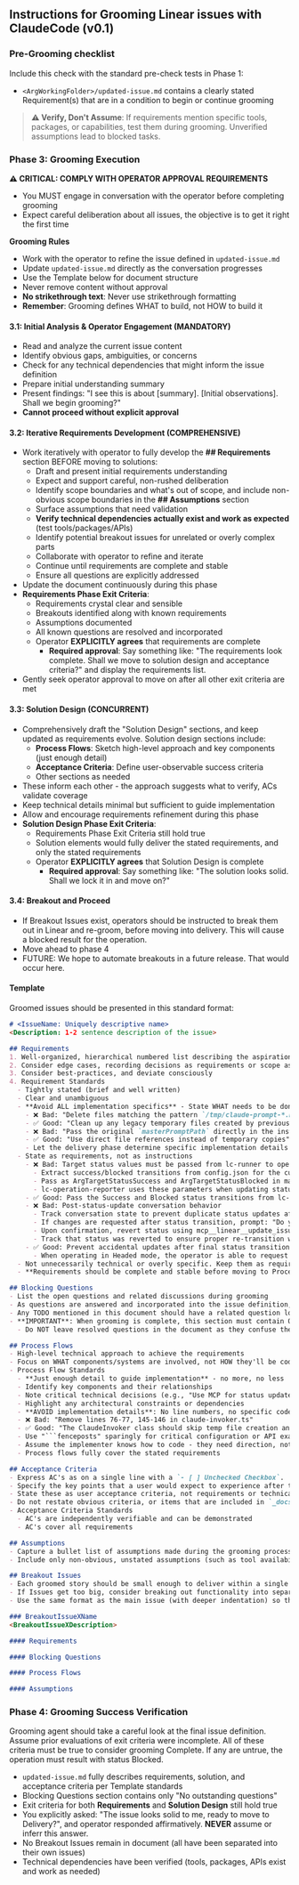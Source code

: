 ## Instructions for Grooming Linear issues with ClaudeCode (v0.1)

### Pre-Grooming checklist
Include this check with the standard pre-check tests in Phase 1:
- `<ArgWorkingFolder>/updated-issue.md` contains a clearly stated Requirement(s) that are in a condition to begin or continue grooming

> **⚠️ Verify, Don't Assume**: If requirements mention specific tools, packages, or capabilities, test them during grooming. Unverified assumptions lead to blocked tasks.

### Phase 3: Grooming Execution

**⚠️ CRITICAL: COMPLY WITH OPERATOR APPROVAL REQUIREMENTS**
- You MUST engage in conversation with the operator before completing grooming
- Expect careful deliberation about all issues, the objective is to get it right the first time

**Grooming Rules**
- Work with the operator to refine the issue defined in `updated-issue.md`
- Update `updated-issue.md` directly as the conversation progresses
- Use the Template below for document structure
- Never remove content without approval
- **No strikethrough text**: Never use strikethrough formatting
- **Remember**: Grooming defines WHAT to build, not HOW to build it


#### 3.1: Initial Analysis & Operator Engagement (MANDATORY)
- Read and analyze the current issue content
- Identify obvious gaps, ambiguities, or concerns
- Check for any technical dependencies that might inform the issue definition
- Prepare initial understanding summary
- Present findings: "I see this is about [summary]. [Initial observations]. Shall we begin grooming?"
- **Cannot proceed without explicit approval**

#### 3.2: Iterative **Requirements** Development (COMPREHENSIVE)
- Work iteratively with operator to fully develop the **## Requirements** section BEFORE moving to solutions:
  - Draft and present initial requirements understanding
  - Expect and support careful, non-rushed deliberation
  - Identify scope boundaries and what's out of scope, and include non-obvious scope boundaries in the **## Assumptions** section
  - Surface assumptions that need validation
  - **Verify technical dependencies actually exist and work as expected** (test tools/packages/APIs)
  - Identify potential breakout issues for unrelated or overly complex parts
  - Collaborate with operator to refine and iterate
  - Continue until requirements are complete and stable
  - Ensure all questions are explicitly addressed
- Update the document continuously during this phase
- **Requirements Phase Exit Criteria**: 
  - Requirements crystal clear and sensible
  - Breakouts identified along with known requirements
  - Assumptions documented
  - All known questions are resolved and incorporated
  - Operator **EXPLICITLY agrees** that requirements are complete
    - **Required approval**: Say something like:  "The requirements look complete. Shall we move to solution design and acceptance criteria?" and display the requirements list.
- Gently seek operator approval to move on after all other exit criteria are met

#### 3.3: Solution Design (CONCURRENT)
- Comprehensively draft the "Solution Design" sections, and keep updated as requirements evolve.  Solution design sections include:
  - **Process Flows**: Sketch high-level approach and key components (just enough detail)
  - **Acceptance Criteria**: Define user-observable success criteria
  - Other sections as needed
- These inform each other - the approach suggests what to verify, ACs validate coverage
- Keep technical details minimal but sufficient to guide implementation
- Allow and encourage requirements refinement during this phase
- **Solution Design Phase Exit Criteria**: 
  - Requirements Phase Exit Criteria still hold true
  - Solution elements would fully deliver the stated requirements, and only the stated requirements
  - Operator **EXPLICITLY agrees** that Solution Design is complete
    - **Required approval**: Say something like:  "The solution looks solid. Shall we lock it in and move on?"


#### 3.4: Breakout and Proceed
- If Breakout Issues exist, operators should be instructed to break them out in Linear and re-groom, before moving into delivery.  This will cause a blocked result for the operation.
- Move ahead to phase 4
- FUTURE: We hope to automate breakouts in a future release.  That would occur here.

#### Template
Groomed issues should be presented in this standard format:

```markdown
# <IssueName: Uniquely descriptive name>
<Description: 1-2 sentence description of the issue>

## Requirements
1. Well-organized, hierarchical numbered list describing the aspirational requirements
2. Consider edge cases, recording decisions as requirements or scope assumptions
3. Consider best-practices, and deviate consciously
4. Requirement Standards
  - Tightly stated (brief and well written)
  - Clear and unambiguous
  - **Avoid ALL implementation specifics** - State WHAT needs to be done, not HOW
    - ❌ Bad: "Delete files matching the pattern `/tmp/claude-prompt-*.md`"
    - ✅ Good: "Clean up any legacy temporary files created by previous versions"
    - ❌ Bad: "Pass the original `masterPromptPath` directly in the instruction"
    - ✅ Good: "Use direct file references instead of temporary copies"
    - Let the delivery phase determine specific implementation details
  - State as requirements, not as instructions
    - ❌ Bad: Target status values must be passed from lc-runner to operations
      - Extract success/blocked transitions from config.json for the current operation
      - Pass as ArgTargetStatusSuccess and ArgTargetStatusBlocked in master-prompt.md
      - lc-operation-reporter uses these parameters when updating status
    - ✅ Good: Pass the Success and Blocked status transitions from lc-runner, don't read the file inside the operation.
    - ❌ Bad: Post-status-update conversation behavior
      - Track conversation state to prevent duplicate status updates after initial transition
      - If changes are requested after status transition, prompt: "Do you want to revert the status back to [Grooming|Delivery-ai]? This will require another upload to Linear when we are done"
      - Upon confirmation, revert status using mcp__linear__update_issue and continue with changes
      - Track that status was reverted to ensure proper re-transition when work completes
    - ✅ Good: Prevent accidental updates after final status transitions
      - When operating in Headed mode, the operator is able to request changes.  Accidental updates should be protected against with a informed intention:  "Do you want to revert the status back to [Grooming|Delivery-ai]? This will require another upload to Linear when we are done"
  - Not unnecessarily technical or overly specific. Keep them as requirements.
  - **Requirements should be complete and stable before moving to Process Flows**

## Blocking Questions
- List the open questions and related discussions during grooming
- As questions are answered and incorporated into the issue definition, remove them from this list
- Any TODO mentioned in this document should have a related question logged here about it
- **IMPORTANT**: When grooming is complete, this section must contain ONLY the text "No outstanding questions"
  - Do NOT leave resolved questions in the document as they confuse the implementation phase

## Process Flows
- High-level technical approach to achieve the requirements
- Focus on WHAT components/systems are involved, not HOW they'll be coded
- Process Flow Standards
  - **Just enough detail to guide implementation** - no more, no less
  - Identify key components and their relationships
  - Note critical technical decisions (e.g., "Use MCP for status updates" not "Call mcp__linear__update_issue with these parameters")
  - Highlight any architectural constraints or dependencies
  - **AVOID implementation details**: No line numbers, no specific code changes, no exact function calls
  - ❌ Bad: "Remove lines 76-77, 145-146 in claude-invoker.ts"
  - ✅ Good: "The ClaudeInvoker class should skip temp file creation and use direct file references"
  - Use "```fenceposts" sparingly for critical configuration or API examples only
  - Assume the implementer knows how to code - they need direction, not instruction
  - Process flows fully cover the stated requirements

## Acceptance Criteria
- Express AC's as on a single line with a `- [ ] Unchecked Checkbox`.  Operator will check these off during acceptance of the issue.  Deliver agent must leave these unchecked.
- Specify the key points that a user would expect to experience after the delivery of the functionality
- State these as user acceptance criteria, not requirements or technical tasks
- Do not restate obvious criteria, or items that are included in `_docs/guides/steps-of-doneness.md`
- Acceptance Criteria Standards
  - AC's are independently verifiable and can be demonstrated
  - AC's cover all requirements

## Assumptions
- Capture a bullet list of assumptions made during the grooming process.
- Include only non-obvious, unstated assumptions (such as tool availability, scope decisions, etc).  Do not restate requirements, standards, or best practices in this section.

## Breakout Issues
- Each groomed story should be small enough to deliver within a single ClaudeCode context window.  
- If Issues get too big, consider breaking out functionality into separate Issues.  
- Use the same format as the main issue (with deeper indentation) so they can be easily broken out using Linear AI

### BreakoutIssueXName
<BreakoutIssueXDescription>

#### Requirements

#### Blocking Questions

#### Process Flows

#### Assumptions

```

### Phase 4: Grooming Success Verification
Grooming agent should take a careful look at the final issue definition.  Assume prior evaluations of exit criteria were incomplete.  All of these criteria must be true to consider grooming Complete. If any are untrue, the operation must result with status Blocked.
- `updated-issue.md` fully describes requirements, solution, and acceptance criteria per Template standards
- Blocking Questions section contains only "No outstanding questions"
- Exit criteria for both **Requirements** and **Solution Design** still hold true
- You explicitly asked: "The issue looks solid to me, ready to move to Delivery?", and operator responded affirmatively.  **NEVER** assume or inferr this answer.
- No Breakout Issues remain in document (all have been separated into their own issues)
- Technical dependencies have been verified (tools, packages, APIs exist and work as needed)

